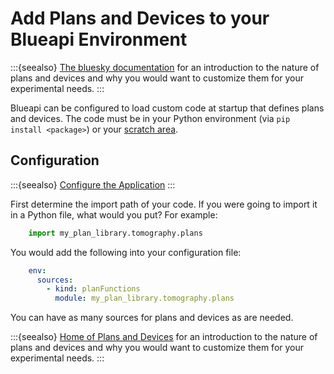 # Add Plans and Devices to your Blueapi Environment

:::{seealso}
[The bluesky documentation](https://blueskyproject.io/bluesky/main/index.html) for an introduction to the nature of plans and devices and why you would want to customize them for your experimental needs.
:::

Blueapi can be configured to load custom code at startup that defines plans and devices. The code must be in your Python environment (via `pip install <package>`) or your [scratch area](./edit-live.md).


## Configuration

:::{seealso}
[Configure the Application](./configure-app.md)
:::

First determine the import path of your code. If you were going to import it in a Python file, what would you put?
For example:
```python
    import my_plan_library.tomography.plans
```

You would add the following into your configuration file:
```yaml
    env:
      sources:
        - kind: planFunctions
          module: my_plan_library.tomography.plans
```

You can have as many sources for plans and devices as are needed.

:::{seealso}
[Home of Plans and Devices](../explanations/extension-code.md) for an introduction to the nature of plans and devices and why you would want to customize them for your experimental needs.
:::
